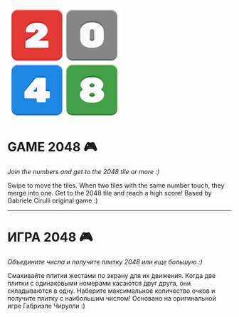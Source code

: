 ![icon](/data/icon.png)

# GAME 2048 🎮

*Join the numbers and get to the 2048 tile or more :)*

Swipe to move the tiles.
When two tiles with the same number touch, they merge into one.
Get to the 2048 tile and reach a high score!
Based by Gabriele Cirulli original game :)

---

# ИГРА 2048 🎮

*Объедините числа и получите плитку 2048 или еще большую :)*

Смахивайте плитки жестами по экрану для их движения.
Когда две плитки с одинаковыми номерами касаются друг друга, они складываются в одну.
Наберите максимальное количество очков и получите плитку с наибольшим числом!
Основано на оригинальной игре Габриэле Чирулли :)
